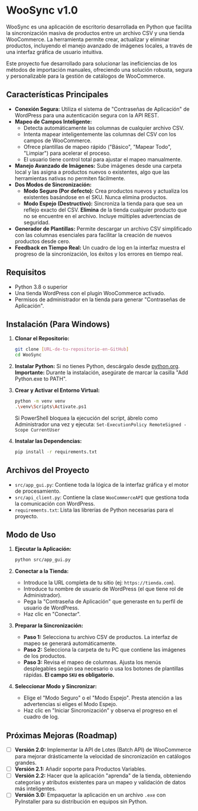 # WooSync v1.0

WooSync es una aplicación de escritorio desarrollada en Python que facilita la sincronización masiva de productos entre un archivo CSV y una tienda WooCommerce. La herramienta permite crear, actualizar y eliminar productos, incluyendo el manejo avanzado de imágenes locales, a través de una interfaz gráfica de usuario intuitiva.

Este proyecto fue desarrollado para solucionar las ineficiencias de los métodos de importación manuales, ofreciendo una solución robusta, segura y personalizable para la gestión de catálogos de WooCommerce.

## Características Principales

- **Conexión Segura:** Utiliza el sistema de "Contraseñas de Aplicación" de WordPress para una autenticación segura con la API REST.
- **Mapeo de Campos Inteligente:**
    - Detecta automáticamente las columnas de cualquier archivo CSV.
    - Intenta mapear inteligentemente las columnas del CSV con los campos de WooCommerce.
    - Ofrece plantillas de mapeo rápido ("Básico", "Mapear Todo", "Limpiar") para acelerar el proceso.
    - El usuario tiene control total para ajustar el mapeo manualmente.
- **Manejo Avanzado de Imágenes:** Sube imágenes desde una carpeta local y las asigna a productos nuevos o existentes, algo que las herramientas nativas no permiten fácilmente.
- **Dos Modos de Sincronización:**
    - **Modo Seguro (Por defecto):** Crea productos nuevos y actualiza los existentes basándose en el SKU. Nunca elimina productos.
    - **Modo Espejo (Destructivo):** Sincroniza la tienda para que sea un reflejo exacto del CSV. **Elimina** de la tienda cualquier producto que no se encuentre en el archivo. Incluye múltiples advertencias de seguridad.
- **Generador de Plantillas:** Permite descargar un archivo CSV simplificado con las columnas esenciales para facilitar la creación de nuevos productos desde cero.
- **Feedback en Tiempo Real:** Un cuadro de log en la interfaz muestra el progreso de la sincronización, los éxitos y los errores en tiempo real.

## Requisitos

- Python 3.8 o superior
- Una tienda WordPress con el plugin WooCommerce activado.
- Permisos de administrador en la tienda para generar "Contraseñas de Aplicación".

## Instalación (Para Windows)

1.  **Clonar el Repositorio:**
    ```bash
    git clone [URL-de-tu-repositorio-en-GitHub]
    cd WooSync
    ```

2.  **Instalar Python:**
    Si no tienes Python, descárgalo desde [python.org](https://www.python.org/downloads/). **Importante:** Durante la instalación, asegúrate de marcar la casilla "Add Python.exe to PATH".

3.  **Crear y Activar el Entorno Virtual:**
    ```bash
    python -m venv venv
    .\venv\Scripts\Activate.ps1
    ```
    Si PowerShell bloquea la ejecución del script, ábrelo como Administrador una vez y ejecuta:
    `Set-ExecutionPolicy RemoteSigned -Scope CurrentUser`

4.  **Instalar las Dependencias:**
    ```bash
    pip install -r requirements.txt
    ```

## Archivos del Proyecto

- `src/app_gui.py`: Contiene toda la lógica de la interfaz gráfica y el motor de procesamiento.
- `src/api_client.py`: Contiene la clase `WooCommerceAPI` que gestiona toda la comunicación con WordPress.
- `requirements.txt`: Lista las librerías de Python necesarias para el proyecto.

## Modo de Uso

1.  **Ejecutar la Aplicación:**
    ```bash
    python src/app_gui.py
    ```

2.  **Conectar a la Tienda:**
    - Introduce la URL completa de tu sitio (ej: `https://tienda.com`).
    - Introduce tu nombre de usuario de WordPress (el que tiene rol de Administrador).
    - Pega la "Contraseña de Aplicación" que generaste en tu perfil de usuario de WordPress.
    - Haz clic en "Conectar".

3.  **Preparar la Sincronización:**
    - **Paso 1:** Selecciona tu archivo CSV de productos. La interfaz de mapeo se generará automáticamente.
    - **Paso 2:** Selecciona la carpeta de tu PC que contiene las imágenes de los productos.
    - **Paso 3:** Revisa el mapeo de columnas. Ajusta los menús desplegables según sea necesario o usa los botones de plantillas rápidas. **El campo `SKU` es obligatorio.**

4.  **Seleccionar Modo y Sincronizar:**
    - Elige el "Modo Seguro" o el "Modo Espejo". Presta atención a las advertencias si eliges el Modo Espejo.
    - Haz clic en "Iniciar Sincronización" y observa el progreso en el cuadro de log.

## Próximas Mejoras (Roadmap)

- [ ] **Versión 2.0:** Implementar la API de Lotes (Batch API) de WooCommerce para mejorar drásticamente la velocidad de sincronización en catálogos grandes.
- [ ] **Versión 2.1:** Añadir soporte para Productos Variables.
- [ ] **Versión 2.2:** Hacer que la aplicación "aprenda" de la tienda, obteniendo categorías y atributos existentes para un mapeo y validación de datos más inteligentes.
- [ ] **Versión 3.0:** Empaquetar la aplicación en un archivo `.exe` con PyInstaller para su distribución en equipos sin Python.